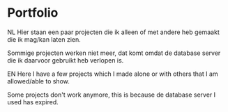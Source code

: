 # Portfolio
NL
Hier staan een paar projecten die ik alleen of met andere heb gemaakt die ik mag/kan laten zien.

Sommige projecten werken niet meer, dat komt omdat de database server die ik daarvoor gebruikt heb verlopen is.


EN
Here I have a few projects which I made alone or with others that I am allowed/able to show.

Some projects don't work anymore, this is because de database server I used has expired.
